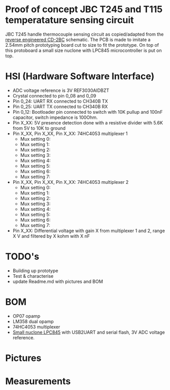 # Proof of concept JBC T245 and T115 temperatature sensing circuit
JBC T245 handle thermocouple sensing circuit as copied/adapted from the [reverse engineered CD-2BC](https://www.eevblog.com/forum/testgear/jbc-soldering-station-cd-2bc-complete-schematic-analysis/) schematic. The PCB is made to imitate a 2.54mm pitch prototyping board cut to size to fit the prototype. On top of this protoboard a small size nuclone with LPC845 microcontroller is put on top.
# HSI (Hardware Software Interface)
* ADC voltage reference is 3V REF3030AIDBZT
* Crystal connected to pin 0_08 and 0_09
* Pin 0_24: UART RX connected to CH340B TX
* Pin 0_25: UART TX connected to CH340B RX
* Pin 0_12: Bootloader pin connected to switch with 10K pullup and 100nF capacitor, switch impedance is 100Ohm.
* Pin X_XX: 5V presence detection done with a resistive divider with 5.6K from 5V to 10K to ground
* Pin X_XX, Pin X_XX, Pin X_XX: 74HC4053 multiplexer 1
  * Mux setting 0:
  * Mux setting 1:
  * Mux setting 2:
  * Mux setting 3:
  * Mux setting 4:
  * Mux setting 5:
  * Mux setting 6:
  * Mux setting 7:
* Pin X_XX, Pin X_XX, Pin X_XX: 74HC4053 multiplexer 2
  * Mux setting 0:
  * Mux setting 1:
  * Mux setting 2:
  * Mux setting 3:
  * Mux setting 4:
  * Mux setting 5:
  * Mux setting 6:
  * Mux setting 7:
* Pin X_XX: Differential voltage with gain X from multiplexer 1 and 2, range X V and filtered by X kohm with X nF
# TODO's
* Building up prototype
* Test & characterise
* update Readme.md with pictures and BOM
# BOM
* OP07 opamp
* LM358 dual opamp
* 74HC4053 multiplexer
* [Small nuclone LPC845](https://github.com/Squantor/squantorDevelBoards/tree/master/electronics/nuclone_LPC845M301BD48_small) with USB2UART and serial flash, 3V ADC voltage reference.
# Pictures
# Measurements

